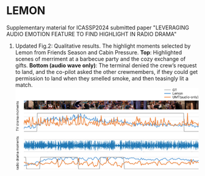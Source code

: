# LEMON
Supplementary material for ICASSP2024 submitted paper "LEVERAGING AUDIO EMOTION FEATURE TO FIND HIGHLIGHT IN RADIO DRAMA"

1. Updated Fig.2: Qualitative results. The highlight moments selected by Lemon from Friends Season and Cabin Pressure. **Top**: Highlighted scenes of merriment at a barbecue party and the cozy exchange of gifts. **Bottom (audio wave only)**: The terminal denied the crew’s request to land, and the co-pilot asked the other crewmembers, if they could get permission to land when they smelled smoke, and then teasingly lit a match.
![Updated Fig.2](https://github.com/Y-boy/LEMON/blob/main/Updated%20Fig2.png)
